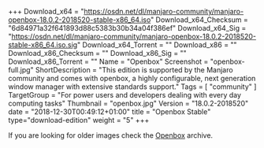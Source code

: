 +++
Download_x64 = "https://osdn.net/dl/manjaro-community/manjaro-openbox-18.0.2-2018520-stable-x86_64.iso"
Download_x64_Checksum = "6d84971a32f641893d88c5383b30b34a04f386ef"
Download_x64_Sig = "https://osdn.net/dl/manjaro-community/manjaro-openbox-18.0.2-2018520-stable-x86_64.iso.sig"
Download_x64_Torrent = ""
Download_x86 = ""
Download_x86_Checksum = ""
Download_x86_Sig = ""
Download_x86_Torrent = ""
Name = "Openbox"
Screenshot = "openbox-full.jpg"
ShortDescription = "This edition is supported by the Manjaro community and comes with openbox, a highly configurable, next generation window manager with extensive standards support."
Tags = [ "community" ]
TargetGroup = "For power users and developers dealing with every day computing tasks"
Thumbnail = "openbox.jpg"
Version = "18.0.2-2018520"
date = "2018-12-30T00:49:12+01:00"
title = "Openbox Stable"
type="download-edition"
weight = "5"
+++

If you are looking for older images check the [Openbox](https://osdn.net/projects/manjaro-community/storage/z_release_archive/openbox) archive.


